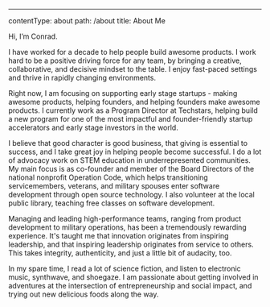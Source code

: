 ---
contentType: about
path: /about
title: About Me

Hi, I’m Conrad.

I have worked for a decade to help people build awesome products. I work hard to be a positive driving force for any team, by bringing a creative, collaborative, and decisive mindset to the table. I enjoy fast-paced settings and thrive in rapidly changing environments.

Right now, I am focusing on supporting early stage startups - making awesome products, helping founders, and helping founders make awesome products. I currently work as a Program Director at Techstars, helping build a new program for one of the most impactful and founder-friendly startup accelerators and early stage investors in the world.

I believe that good character is good business, that giving is essential to success, and I take great joy in helping people become successful. I do a lot of advocacy work on STEM education in underrepresented communities. My main focus is as co-founder and member of the Board Directors of the national nonprofit Operation Code, which helps transitioning servicemembers, veterans, and military spouses enter software development through open source technology. I also volunteer at the local public library, teaching free classes on software development.

Managing and leading high-performance teams, ranging from product development to military operations, has been a tremendously rewarding experience. It's taught me that innovation originates from inspiring leadership, and that inspiring leadership originates from service to others. This takes integrity, authenticity, and just a little bit of audacity, too.

In my spare time, I read a lot of science fiction, and listen to electronic music, synthwave, and shoegaze. I am passionate about getting involved in adventures at the intersection of entrepreneurship and social impact, and trying out new delicious foods along the way.